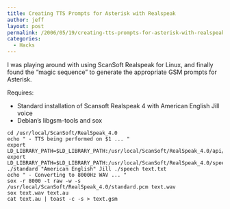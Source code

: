 ```yaml
---
title: Creating TTS Prompts for Asterisk with Realspeak
author: jeff
layout: post
permalink: /2006/05/19/creating-tts-prompts-for-asterisk-with-realspeak/
categories:
  - Hacks
---
```


I was playing around with using ScanSoft Realspeak for Linux, and finally found the “magic sequence” to generate the appropriate GSM prompts for Asterisk.

Requires: 

- Standard installation of Scansoft Realspeak 4 with American English Jill voice
- Debian’s libgsm-tools and sox

```
cd /usr/local/ScanSoft/RealSpeak_4.0
echo " - TTS being performed on $1 ... "
export LD_LIBRARY_PATH=$LD_LIBRARY_PATH:/usr/local/ScanSoft/RealSpeak_4.0/api/lib
export LD_LIBRARY_PATH=$LD_LIBRARY_PATH:/usr/local/ScanSoft/RealSpeak_4.0/speech/components/common/
./standard "American English" Jill ./speech text.txt
echo " - Converting to 8000Hz WAV ... "
sox -r 8000 -t raw -w -s /usr/local/ScanSoft/RealSpeak_4.0/standard.pcm text.wav
sox text.wav text.au
cat text.au | toast -c -s > text.gsm
```

